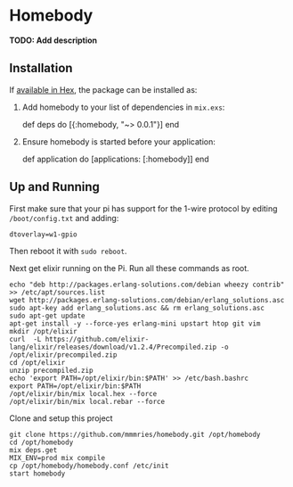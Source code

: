 # Homebody

**TODO: Add description**

## Installation

If [available in Hex](https://hex.pm/docs/publish), the package can be installed as:

  1. Add homebody to your list of dependencies in `mix.exs`:

        def deps do
          [{:homebody, "~> 0.0.1"}]
        end

  2. Ensure homebody is started before your application:

        def application do
          [applications: [:homebody]]
        end

## Up and Running

First make sure that your pi has support for the 1-wire protocol by editing `/boot/config.txt` and adding:

```
dtoverlay=w1-gpio
```

Then reboot it with `sudo reboot`.

Next get elixir running on the Pi. Run all these commands as root.

```
echo "deb http://packages.erlang-solutions.com/debian wheezy contrib" >> /etc/apt/sources.list
wget http://packages.erlang-solutions.com/debian/erlang_solutions.asc
sudo apt-key add erlang_solutions.asc && rm erlang_solutions.asc
sudo apt-get update
apt-get install -y --force-yes erlang-mini upstart htop git vim
mkdir /opt/elixir
curl  -L https://github.com/elixir-lang/elixir/releases/download/v1.2.4/Precompiled.zip -o /opt/elixir/precompiled.zip
cd /opt/elixir
unzip precompiled.zip
echo 'export PATH=/opt/elixir/bin:$PATH' >> /etc/bash.bashrc
export PATH=/opt/elixir/bin:$PATH
/opt/elixir/bin/mix local.hex --force
/opt/elixir/bin/mix local.rebar --force
```

Clone and setup this project

```
git clone https://github.com/mmmries/homebody.git /opt/homebody
cd /opt/homebody
mix deps.get
MIX_ENV=prod mix compile
cp /opt/homebody/homebody.conf /etc/init
start homebody
```
